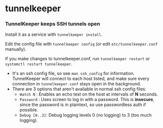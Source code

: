 # tunnelkeeper
### TunnelKeeper keeps SSH tunnels open

Install it as a service with `tunnelkeeper install`.

Edit the config file with `tunnelkeeper config` (or edit `etc/tunnelkeeper.conf` manually).

If you make changes to tunnelkeeper.conf, run `tunnelkeeper restart` or `systemctl restart tunnelkeeper`.

- It's an ssh config file, so see `man ssh_config` for information. TunnelKeeper will connect to each host listed, and make sure every connection in `tunnelkeeper.conf` stays open in the background.
- There are 3 options that aren't available in normal ssh config files:
  - `Watch N` : Enables an echo test on the host at intervals of **N** seconds.
  - `Password` : Uses screen to log in with a password. This is **insecure**, since the password is in plaintext, so use passwordless auth if possible.
  - `Debug [0..3]`: Debug logging levels 0 (no logging) to 3 (too much logging).

